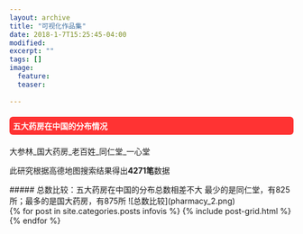 ```yaml
---
layout: archive
title: "可视化作品集"
date: 2018-1-7T15:25:45-04:00
modified:
excerpt: ""
tags: []
image: 
  feature:
  teaser:
  
---
```

<style>
h4{background: #ff3333; color:white; border-radius:6px; padding:6px;}
h5{background: #0080ff; color:white; border-radius:3px; padding:3px;}
</style>

<h4>五大药房在中国的分布情况</h4>
大参林_国大药房_老百姓_同仁堂_一心堂

此研究根据高德地图搜索结果得出<b>4271笔</b>数据

<div class="row">
<div class="col-sm-7" markdown="1"><!-- left -->
##### 总数比较：五大药房在中国的分布总数相差不大
最少的是同仁堂，有825所；最多的是国大药房，有875所
![总数比较](pharmacy_2.png)




		
<div class="tiles">
{% for post in site.categories.posts infovis %}
  {% include post-grid.html %}
{% endfor %}
</div>